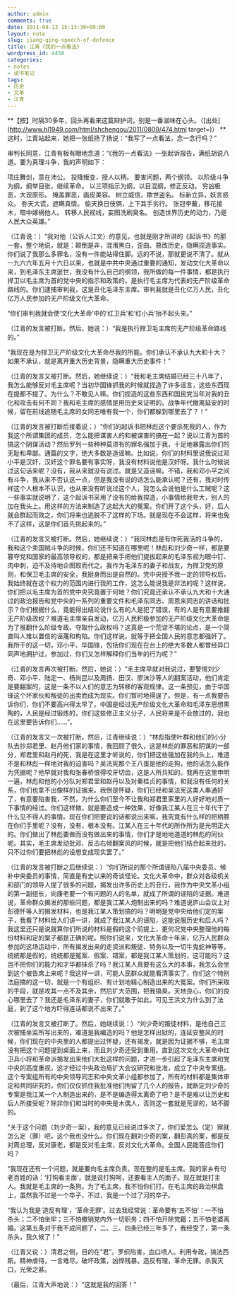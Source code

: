 ```yaml
---
author: admin
comments: true
date: 2011-08-13 15:13:30+00:00
layout: note
slug: jiang-qing-speech-of-defence
title: 江青《我的一点看法》
wordpress_id: 4450
categories:
- notes
- 读书笔记
tags:
- 历史
- 文革
- 江青
---
```


**【按】时隔30多年，回头再看来这篇辩护词，别是一番滋味在心头。（[出处](http://www.hl1949.com/html/shchengou/2011/0809/474.html target=)）
**
这时，江青站起来，她把一张纸扬了扬说：“我写了一点看法，念一念行吗？”

审判长同意，江青有板有眼地念道：“《我的一点看法》一张起诉报告，满纸胡说八道。要为真理斗争，我的声明如下：

项庄舞剑，意在沛公。
投降叛变，授人以柄。
要害问题，两个纲领。
以阶级斗争为纲，纲举目张，继续革命。
以三项指示为纲，以目混纲，修正反动。
穷凶极恶，大现原形。
掩盖罪恶，画皮美容。
树立威信，欺世盗名。
标新立异，妖言惑众。
弥天大谎，遮瞒真情。
偷天换日伎俩，上下其手劣行。
张冠李戴，移花接木，暗中嫁祸他人。
转移人民视线，妄图洗刷臭名。
创造世界历史的动力，乃是人民大众英雄。”

（江青说：）“我对他（公诉人江文）的意见，也就是刚才所讲的《起诉书》的那一套，整个地说，就是：颠倒是非，混淆黑白，歪曲、篡改历史，隐瞒捏造事实。你们说了我那么多罪名，没有一件能站得住脚。远的不说，那就更说不清了。就从一九六六年五月十六日以来，也就是中共中央通过重要的通知，发动文化大革命以来，到毛泽东主席逝世，我没有什么自己的纲领，我所做的每一件事情，都是执行捍卫以毛主席为首的党中央的指示和政策的，是执行毛主席为代表的无产阶级革命路线的。你们逮捕审判我，这是丑化毛泽东主席。审判我就是丑化亿万人民，丑化亿万人民参加的无产阶级文化大革命。

“你们审判我就会使‘文化大革命’中的‘红卫兵’和‘红小兵’抬不起头来。”

（江青的发言被打断。然后，她说：）“我是执行捍卫毛主席的无产阶级革命路线的。”

“我现在是为捍卫无产阶级文化大革命尽我的所能。你们承认不承认九大和十大？如果不承认，就是离开重大历史背景，隐瞒重大历史事件！”

（江青的发言又被打断。然后，她继续说：）“我和毛主席结婚已经三十八年了，我怎么能够反对毛主席呢？当初华国锋抓我的时候就捏造了许多谣言，这些东西现在提都不提了。为什么？不敢见人嘛。你们捏造的这些东西和国民党当年对我的丑化和攻击有何不同？我和毛主席的感情是用历史来证明的。战争年代撤离延安的时候，留在前线追随毛主席的女同志唯有我一个，你们都躲到哪里去了？！”

（江青的发言被打断后接着说：）“你们的起诉书把林彪这个要杀死我的人，作为我这个所谓集团的成员，怎么能把谋害人的和被谋害的搞在一起？说以江青为首的搞这个阴谋活动？然后罗列一些种种莫须有的罪名强加于我，十足地暴露出你们的无耻和卑鄙。通篇的文字，绝大多数是造谣嘛。比如说，你们的材料里说我说过邓小平是汉奸，汉奸这个罪名要有事实呀，我没有材料说他是汉奸呀。我什么时候说过这句话来呢？没有，我从来就没有说过。就是又造谣嘛。不错，我和邓小平之间有斗争，我从来不否认这一点，但是我没有说的话怎么能承认呢？还有，我对时传祥这个人根本不认识，也从来没有听说过这个人，我怎么会说他是什么工贼呢？这一些事实就说明了，这个起诉书采用了没有的给我捏造，小事情给我夸大，别人的加在我头上。用这样的方法来制造了这起大大的冤案。你们开了这个头，好，后人就会群起而效之，你们将来也逃脱不了这样的下场。就是现在不会这样，将来也免不了这样，这是你们首先挑起来的。”

（江青的发言又被打断。然后，她继续说：）“我同林彪是有你死我活的斗争的，我和这个卖国贼斗争的时候，你们还不知道在哪里呢！林彪和刘少奇一样，都是要篡夺党和国家的最高领导权的，都是把亲手把他们提拔起来的毛泽东视为眼中钉、肉中刺，迫不及待地企图取而代之。我作为毛泽东的妻子和战友，为捍卫党的原则，和保卫毛主席的安全，我挺身而出是自然的。党中央授予我一定的领导权后，我始终就在这个权力的范围内进行我的工作，这怎么能说我是非法的呢？这样说，你们把以毛主席为首的党中央究竟置于何地？你们究竟还承认不承认九大和十大通过的政治报告和党中央的一系列的重要文件和毛泽东同志、周恩来同志的讲话和批示？你们根据什么，竟能得出结论说什么有的人是犯了错误，有的人是有意要推翻无产阶级政权？难道毛主席亲自发动，亿万人民积极参加的无产阶级文化大革命是为了推翻什么阶级专政、夺取什么政权吗？这真是一个荒谬不堪的论点，是一个简直叫人难以置信的诬蔑和构陷。你们这样说，就等于把全国人民的意志都强奸了。我所干的这一切，邓小平、华国锋，包括你们现在在台上的绝大多数人都曾经异口同声地拥护过，参加过，你们又怎样解释你们当年的行为呢？”

（江青的发言再次被打断。然后，她说：）“毛主席早就对我说过，要警惕刘少奇、邓小平、陆定一、杨尚昆以及周扬、田汉、廖沫沙等人的翻案活动，他们肯定是要翻案的，这是一条不以人们的意志为转移的客观规律。这一条预见，由于华国锋这个坏家伙和叛徒的出卖而成为现实。你们暂时地得逞了。但是，有一点我要告诉你们，你们不要高兴得太早了。中国是经过无产阶级文化大革命和毛泽东思想熏陶的，人民是经过锻炼的，你们这些修正主义分子，人民将来是不会放过的，我也在这里要告诉你们……”。

（江青的发言又一次被打断。然后，江青继续说：）“林彪指使叶群和他们的小分队去抄郑君里、赵丹他们家的事情，我回顾了很久，这是林彪的罪恶和阴谋的一部分，郑君里和赵丹的死，我是在这里才听说的，你们把这些强加在我的头上，难道不是和林彪一样地对我的迫害吗？吴法宪那个王八蛋是他的走狗，他的话怎么能作为凭据呢？他早就对我和张春桥恨得咬牙切齿，这是人所共知的。我再在这里申明一遍，林彪和他的小分队对郑君里和赵丹以及对秦桂贞的事情，和我没有任何的关系，你们也拿不出像样的证据来。我倒是怀疑，你们已经和吴法宪这类人串通好了，有意要陷害我，不然，为什么你们至今不让我和郑君里家里的人好好地对质一下事情的经过。你们这样做，就是要造成一种效果，好像我江某人在三十年代干了什么见不得人的事情。现在你们把要说的话都说出来嘛，我究竟有什么样的把柄篡在你们手里呢？没有，没有，根本没有。江某人在三十年代的所作所为是光明正大的。你们做出了林彪要做而没有做出来的事情，你们才是地地道道的林彪的同伙呢。其实，毛主席发动批邓、反击右倾翻案风的时候，就是把他们结合起来批的，只不过你们要把林彪的设想变成现实罢了。”

（江青的发言被打断之后继续说：）“你们所说的那个所谓诬陷八届中央委员、候补中央委员的事情，简直是有史以来的奇谈怪论。文化大革命中，群众对各级机关和部门的领导人提了很多的问题，揭发出许多历史上的丑行，我作为中央文革小组的第一副组长，向康老要一个有问题的人的名单，就成了所谓的诬陷的证据。难道说，革命群众揭发的那些问题，都是我江某人炮制出来的吗？难道说庐山会议上对彭德怀等人的揭发材料，也是我江某人策划搞的吗？明明是党中央给他们定的案子，我看了材料给人们讲一讲，就成了我江某人的诬陷，这能说服历史和后人吗？我这里还只是说就算你们所说的材料是假的这个前提上，更何况党中央整理他的每份材料和定的案子都是正确的呢。照你们说来，文化大革命十年来，亿万人民群众参加的这场运动中，所有揭发出来的走资派和叛徒、特务以及一切牛鬼蛇神等等，统统都是假的，统统都是冤案、假案、错案，都是我江某人策划的，这可能吗？这岂不把你们的能力和才华都抹杀了吗？我江某人真要有这么大的本事，我怎么会坐到这个被告席上来呢？我这样一讲，可能人民群众就能看清事实了，你们这个特别法庭搞的这一切，就是一个有组织、有计划地精心制造出来的大冤案。你们所采取的手段，就是攻其一点不及其余，然后扩大范围，把我搞臭。天地良心，你们的良心哪里去了？我还是毛泽东的妻子，你们就敢于如此，可见王洪文为什么到了法庭，到了这个地方吓得连话都说不出来了。”

（江青的发言又被打断了。然后，她继续说：）“刘少奇的叛徒材料，是他自己三次被捕坐监所写出来的，难道是我编造的吗？他是怎样出狱的，连延安整风的时候，你们现在的中央里的人都提出过怀疑，还有揭发，就是因为证据不够，毛主席没有把这个问题提到桌面上来，而且刘少奇还受到重用。直到这次文化大革命中红卫兵小将和革命派揭发出来他们大批这样的问题，才进一步引起了毛泽东主席和党中央的高度重视，这才经过中央政治局扩大会议研究和批准，成立了中央专案组。这个专案组所有的中央领导同志和中央文革小组都参加了，所有的材料都是集体审定和共同研究的，你们仅仅抓住我批准他们拘留了几个人的报告，就断定刘少奇的专案是我江某一个人制造出来的，是不是编造得太离奇了吧？是不是难以让历史和后人所接受呢？除非你们和当时的中央是木偶人，否则这一套就是荒谬的，站不脚的。

“关于这个问题（刘少奇一案），我的意见已经说过多次了，你们爱怎么（定）罪就怎么定（罪）吧，这个我也没什么。你们现在翻刘少奇的案，翻彭真的案，都是反对周总理，反对康老，都是反对毛主席，反对文化大革命。全国人民能答应你们吗？

“我现在还有一个问题，就是要向毛主席负责。现在整的是毛主席。我的家乡有句老百姓的话：‘打狗看主面’，就是说打狗呵，还要看主人的面子。现在就是打主人。我就是毛主席的一条狗。为了毛主席，我不怕你们打。在毛主席的政治棋盘上，虽然我不过是一个卒子，不过，我是一个过了河的卒子。

“我认为我是‘造反有理’，‘革命无罪’。过去我经常说：革命要有‘五不怕’：一不怕杀头；二不怕坐牢；三不怕撤销党内外一切职务；四不怕开除党籍；五不怕老婆离婚。这第五条对于我不成问题了，二、三、四条已经三年多了，我经受了，第一条杀头，我久候了！”

（江青又说：）清君之侧，目的在“君”。罗织陷害，血口喷人。利用专政，搞法西斯。精神虐待，一言难尽。破坏政策，凶悍残暴。造反有理，革命无罪。杀我灭口，光荣之甚。

（最后，江青大声地说：）“这就是我的回答！”

